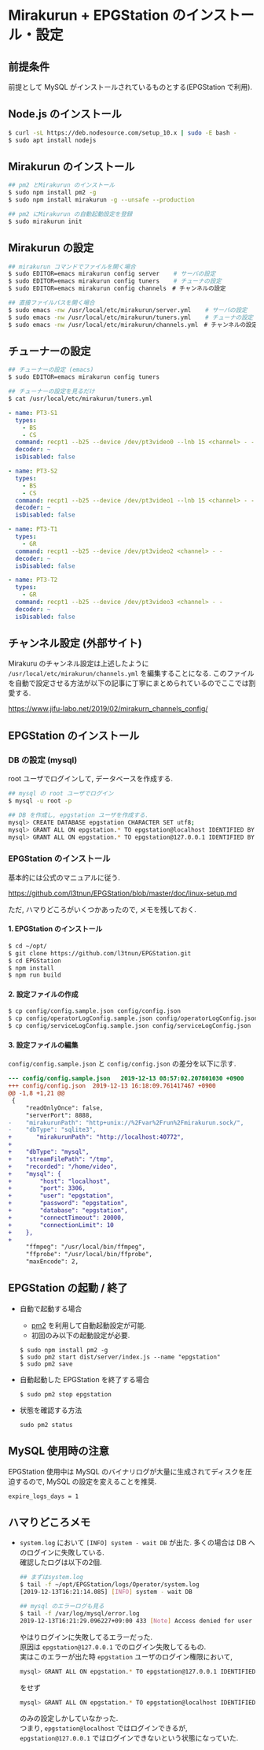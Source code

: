 # Mirakurun + EPGStation のインストール・設定

## 前提条件
前提として MySQL がインストールされているものとする(EPGStation で利用).


## Node.js のインストール
```bash
$ curl -sL https://deb.nodesource.com/setup_10.x | sudo -E bash -
$ sudo apt install nodejs
```

## Mirakurun のインストール
```bash
## pm2 とMirakurun のインストール
$ sudo npm install pm2 -g
$ sudo npm install mirakurun -g --unsafe --production

## pm2 にMirakurun の自動起動設定を登録
$ sudo mirakurun init
```

## Mirakurun の設定
```bash
## mirakurun コマンドでファイルを開く場合
$ sudo EDITOR=emacs mirakurun config server    # サーバの設定
$ sudo EDITOR=emacs mirakurun config tuners    # チューナの設定
$ sudo EDITOR=emacs mirakurun config channels　# チャンネルの設定

## 直接ファイルパスを開く場合
$ sudo emacs -nw /usr/local/etc/mirakurun/server.yml    # サーバの設定
$ sudo emacs -nw /usr/local/etc/mirakurun/tuners.yml    # チューナの設定
$ sudo emacs -nw /usr/local/etc/mirakurun/channels.yml　# チャンネルの設定
```

## チューナーの設定
```bash
## チューナーの設定 (emacs)
$ sudo EDITOR=emacs mirakurun config tuners

## チューナーの設定を見るだけ
$ cat /usr/local/etc/mirakurun/tuners.yml
```
```yaml
- name: PT3-S1
  types:
    - BS
    - CS
  command: recpt1 --b25 --device /dev/pt3video0 --lnb 15 <channel> - -
  decoder: ~
  isDisabled: false

- name: PT3-S2
  types:
    - BS
    - CS
  command: recpt1 --b25 --device /dev/pt3video1 --lnb 15 <channel> - -
  decoder: ~
  isDisabled: false

- name: PT3-T1
  types:
    - GR
  command: recpt1 --b25 --device /dev/pt3video2 <channel> - -
  decoder: ~
  isDisabled: false

- name: PT3-T2
  types:
    - GR
  command: recpt1 --b25 --device /dev/pt3video3 <channel> - -
  decoder: ~
  isDisabled: false
```

## チャンネル設定 (外部サイト)
Mirakuru のチャンネル設定は上述したように `/usr/local/etc/mirakurun/channels.yml` を編集することになる.
このファイルを自動で設定させる方法が以下の記事に丁寧にまとめられているのでここでは割愛する.

https://www.jifu-labo.net/2019/02/mirakurn_channels_config/


## EPGStation のインストール

### DB の設定 (mysql)
root ユーザでログインして, データベースを作成する.

```bash
## mysql の root ユーザでログイン
$ mysql -u root -p

## DB を作成し, epgstation ユーザを作成する.
mysql> CREATE DATABASE epgstation CHARACTER SET utf8;
mysql> GRANT ALL ON epgstation.* TO epgstation@localhost IDENTIFIED BY 'epgstation';
mysql> GRANT ALL ON epgstation.* TO epgstation@127.0.0.1 IDENTIFIED BY 'epgstation';
```

### EPGStation のインストール
基本的には公式のマニュアルに従う.

https://github.com/l3tnun/EPGStation/blob/master/doc/linux-setup.md

ただ, ハマりどころがいくつかあったので, メモを残しておく.

#### 1. EPGStation のインストール
```bash
$ cd ~/opt/
$ git clone https://github.com/l3tnun/EPGStation.git
$ cd EPGStation
$ npm install
$ npm run build
```

#### 2. 設定ファイルの作成
```bash
$ cp config/config.sample.json config/config.json
$ cp config/operatorLogConfig.sample.json config/operatorLogConfig.json
$ cp config/serviceLogConfig.sample.json config/serviceLogConfig.json
```

#### 3. 設定ファイルの編集
`config/config.sample.json` と `config/config.json` の差分を以下に示す.
```diff
--- config/config.sample.json   2019-12-13 08:57:02.207801030 +0900
+++ config/config.json  2019-12-13 16:18:09.761417467 +0900
@@ -1,8 +1,21 @@
 {
     "readOnlyOnce": false,
     "serverPort": 8888,
-    "mirakurunPath": "http+unix://%2Fvar%2Frun%2Fmirakurun.sock/",
-    "dbType": "sqlite3",
+       "mirakurunPath": "http://localhost:40772",
+
+    "dbType": "mysql",
+    "streamFilePath": "/tmp",
+    "recorded": "/home/video",
+    "mysql": {
+        "host": "localhost",
+        "port": 3306,
+        "user": "epgstation",
+        "password": "epgstation",
+        "database": "epgstation",
+        "connectTimeout": 20000,
+        "connectionLimit": 10
+    },
+
     "ffmpeg": "/usr/local/bin/ffmpeg",
     "ffprobe": "/usr/local/bin/ffprobe",
     "maxEncode": 2,
```

## EPGStation の起動 / 終了
- 自動で起動する場合
    - [pm2](http://pm2.keymetrics.io/) を利用して自動起動設定が可能.
    - 初回のみ以下の起動設定が必要.

    ```
    $ sudo npm install pm2 -g
    $ sudo pm2 start dist/server/index.js --name "epgstation"
    $ sudo pm2 save
    ```
- 自動起動した EPGStation を終了する場合
    ```
    $ sudo pm2 stop epgstation
    ```
- 状態を確認する方法
   ```
   sudo pm2 status
   ```
## MySQL 使用時の注意

EPGStation 使用中は MySQL のバイナリログが大量に生成されてディスクを圧迫するので, MySQL の設定を変えることを推奨.

```
expire_logs_days = 1
```

## ハマりどころメモ

- `system.log` において `[INFO] system - wait DB` が出た.
  多くの場合は DB へのログインに失敗している.<br>
  確認したログは以下の2個.

  ```bash
  ## まずはsystem.log
  $ tail -f ~/opt/EPGStation/logs/Operator/system.log
  [2019-12-13T16:21:14.085] [INFO] system - wait DB

  ## mysql のエラーログも見る
  $ tail -f /var/log/mysql/error.log
  2019-12-13T16:21:29.096227+09:00 433 [Note] Access denied for user 'epgstation'@'127.0.0.1' (using password: YES)
  ```

  やはりログインに失敗してるエラーだった.<br>
  原因は `epgstation@127.0.0.1` でのログイン失敗してるもの.<br>
  実はこのエラーが出た時 `epgstation` ユーザのログイン権限において,

  ```bash
  mysql> GRANT ALL ON epgstation.* TO epgstation@127.0.0.1 IDENTIFIED BY 'epgstation';
  ```

  をせず

  ```bash
  mysql> GRANT ALL ON epgstation.* TO epgstation@localhost IDENTIFIED BY 'epgstation';
  ```

  のみの設定しかしていなかった.<br>
  つまり, `epgstation@localhost` ではログインできるが, `epgstation@127.0.0.1` ではログインできないという状態になっていた.
